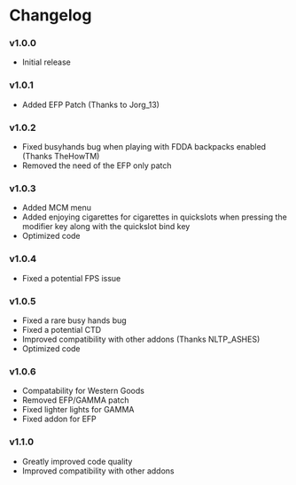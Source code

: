 # Changelog

### v1.0.0
* Initial release

### v1.0.1
* Added EFP Patch (Thanks to Jorg_13)

### v1.0.2
* Fixed busyhands bug when playing with FDDA backpacks enabled (Thanks TheHowTM)
* Removed the need of the EFP only patch

### v1.0.3
* Added MCM menu
* Added enjoying cigarettes for cigarettes in quickslots when pressing the modifier key along with the quickslot bind key
* Optimized code

### v1.0.4
* Fixed a potential FPS issue

### v1.0.5
* Fixed a rare busy hands bug
* Fixed a potential CTD
* Improved compatibility with other addons (Thanks NLTP_ASHES)
* Optimized code

### v1.0.6
* Compatability for Western Goods
* Removed EFP/GAMMA patch
* Fixed lighter lights for GAMMA
* Fixed addon for EFP

### v1.1.0
* Greatly improved code quality
* Improved compatibility with other addons
